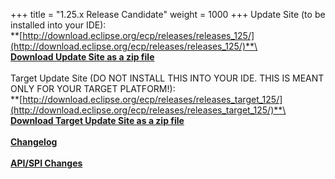 +++
title = "1.25.x Release Candidate"
weight = 1000
+++
Update Site (to be installed into your IDE):\
**[http://download.eclipse.org/ecp/releases/releases_125/](http://download.eclipse.org/ecp/releases/releases_125/)**\
\
**[Download Update Site as a zip file](http://www.eclipse.org/downloads/download.php?file=/ecp/releases/releases_125/1250_RC1/1250_RC1.zip)**\
\
Target Update Site (DO NOT INSTALL THIS INTO YOUR IDE. THIS IS MEANT ONLY FOR YOUR TARGET PLATFORM!):\
**[http://download.eclipse.org/ecp/releases/releases_target_125/](http://download.eclipse.org/ecp/releases/releases_target_125/)**\
\
**[Download Target Update Site as a zip file](http://www.eclipse.org/downloads/download.php?file=/ecp/releases/releases_target_125/1250_RC1/1250_RC1.zip)**\
\
**[Changelog](https://bugs.eclipse.org/bugs/buglist.cgi?query_format=advanced&product=ECP&target_milestone=1.25.0)**\
\
**[API/SPI Changes](https://www.eclipse.org/ecp/project-info/ECP_1240_1250_API_SPI_changes.html)**



